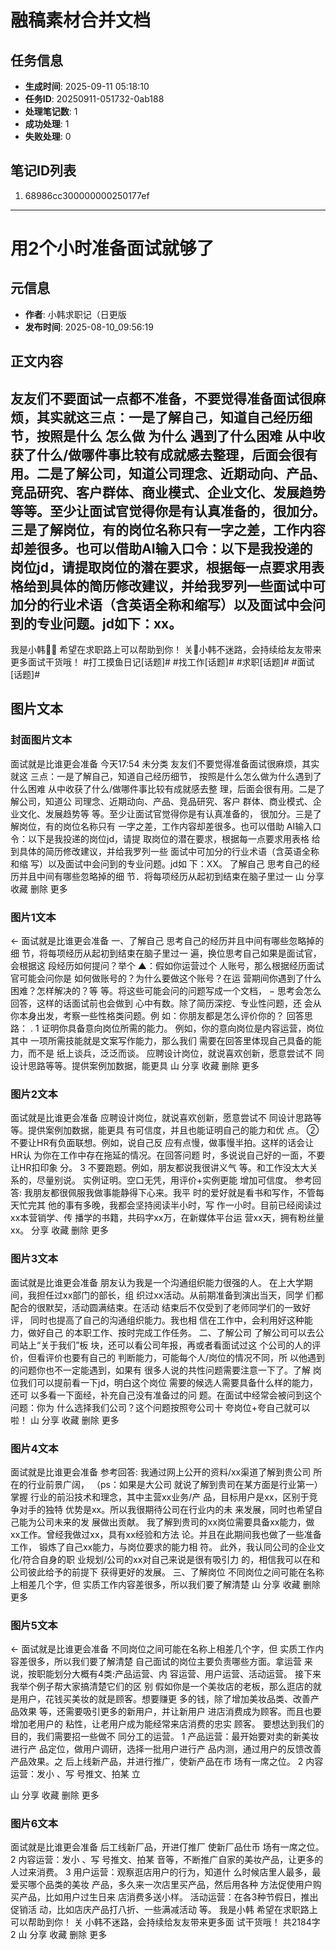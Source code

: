 # 融稿素材合并文档

## 任务信息

- **生成时间**: 2025-09-11 05:18:10
- **任务ID**: 20250911-051732-0ab188
- **处理笔记数**: 1
- **成功处理**: 1
- **失败处理**: 0

## 笔记ID列表

  1. 68986cc300000000250177ef

---

# 用2个小时准备面试就够了

## 元信息
- **作者**: 小韩求职记（日更版
- **发布时间**: 2025-08-10_09:56:19

## 正文内容

友友们不要面试一点都不准备，不要觉得准备面试很麻烦，其实就这三点：一是了解自己，知道自己经历细节，按照是什么 怎么做 为什么 遇到了什么困难 从中收获了什么/做哪件事比较有成就感去整理，后面会很有用。二是了解公司，知道公司理念、近期动向、产品、竞品研究、客户群体、商业模式、企业文化、发展趋势等等。至少让面试官觉得你是有认真准备的，很加分。三是了解岗位，有的岗位名称只有一字之差，工作内容却差很多。也可以借助AI输入口令：以下是我投递的岗位jd，请提取岗位的潜在要求，根据每一点要求用表格给到具体的简历修改建议，并给我罗列一些面试中可加分的行业术语（含英语全称和缩写）以及面试中会问到的专业问题。jd如下：xx。
-
我是小韩🙋‍♀️
希望在求职路上可以帮助到你！
关🐷小韩不迷路，会持续给友友带来更多面试干货哦！ #打工摸鱼日记[话题]# #找工作[话题]# #求职[话题]# #面试[话题]#

## 图片文本

### 封面图片文本

面试就是比谁更会准备
今天17:54
未分类
友友们不要觉得准备面试很麻烦，其实就这
三点：一是了解自己，知道自己经历细节，
按照是什么怎么做为什么遇到了什么困难
从中收获了什么/做哪件事比较有成就感去整
理，后面会很有用。二是了解公司，知道公
司理念、近期动向、产品、竞品研究、客户
群体、商业模式、企业文化、发展趋势等
等。至少让面试官觉得你是有认真准备的，
很加分。三是了解岗位，有的岗位名称只有
一字之差，工作内容却差很多。也可以借助
AI输入口令：以下是我投递的岗位jd，请提
取岗位的潜在要求，根据每一点要求用表格
给到具体的简历修改建议，并给我罗列一些
面试中可加分的行业术语（含英语全称和缩
写）以及面试中会问到的专业问题。jd如
下：XX。
了解自己
思考自己的经历并且中间有哪些忽略掉的细
节．将每项经历从起初到结束在脑子里过一
山
分享
收藏
删除
更多

### 图片1文本

←
面试就是比谁更会准备
一、了解自己
思考自己的经历并且中间有哪些忽略掉的细
节，将每项经历从起初到结束在脑子里过一
遍，换位思考自己如果是面试官，会根据这
段经历如何提问？举个 ▲：假如你运营过个
人账号，那么根据经历面试官可能会问你是
如何做账号的？为什么要做这个账号？在运
营期间你遇到了什么困难？怎样解决的？等
等。将这些可能会问的问题写成一个文档，
−
思考会怎么回答，这样的话面试前也会做到
心中有数。除了简历深挖、专业性问题，还
会从你本身出发，考察一些性格类问题。例
如：你朋友都是怎么评价你的？
回答思路：
.
1
证明你具备意向岗位所需的能力。
例如，你的意向岗位是内容运营，岗位其中
一项所需技能就是文案写作能力，那么我们
需要在回答里体现自己具备的能力，而不是
纸上谈兵，泛泛而谈。
应聘设计岗位，就说喜欢创新，愿意尝试不
同设计思路等等。提供案例加数据，能更具
山
分享
收藏
删除
更多

### 图片2文本

面试就是比谁更会准备
应聘设计岗位，就说喜欢创新，愿意尝试不
同设计思路等等。提供案例加数据，能更具
有可信度，并且也能证明自己的能力和优
点。
②不要让HR有负面联想。例如，说自己反
应有点慢，做事慢半拍。这样的话会让HR认
为你在工作中存在拖延的情况。在回答问题
时，多说说自己好的一面，不要让HR扣印象
分。
3
不要跑题。例如，朋友都说我很讲义气
等。和工作没太大关系的，尽量别说。
实例证明。空口无凭，用评价+实例更能
增加可信度。
参考回答:
我朋友都很佩服我做事能静得下心来。我平
时的爱好就是看书和写作，不管每天忙完其
他的事有多晚，我都会坚持阅读半小时，写
作一小时。目前已经阅读过xx本营销学、传
播学的书籍，共码字xx万，在新媒体平台运
营xx天，拥有粉丝量xx。
分享
收藏
删除
更多

### 图片3文本

面试就是比谁更会准备
朋友认为我是一个沟通组织能力很强的人。
在上大学期间，我担任过xx部门的部长，组
织过xx活动。从前期准备到演出当天，同学
们都配合的很默契，活动圆满结束。在活动
结束后不仅受到了老师同学们的一致好评，
同时也提高了自己的沟通组织能力。我也相
信在工作中，会利用好这种能力，做好自己
的本职工作、按时完成工作任务。
二、了解公司
了解公司可以去公司站上“关于我们”板
块，还可以看公司年报，再或者看面试过这
个公司的人的评价，但看评价也要有自己的
判断能力，可能每个人/岗位的情况不同，所
以他遇到的问题你也不一定能遇到，如果有
很多人说的共性问题需要注意一下了。了解
岗位我们可以提前看一下jd，明白这个岗位
需要的候选人需要具备什么样的能力，还可
以多看一下面经，补充自己没有准备过的问
题。在面试中经常会被问到这个问题：你为
什么选择我们公司？这个问题按照夸公司十
夸岗位+夸自己就可以啦！
山
分享
收藏
删除
更多

### 图片4文本

面试就是比谁更会准备
参考回答:
我通过网上公开的资料/xx渠道了解到贵公司
所在的行业前景广阔，
（ps：如果是大公司
就说了解到贵司在某方面是行业第一）掌握
行业的前沿技术和理念，其中主营xx业务/产
品，目标用户是xx，区别于竞争对手的独特
优势是xx。所以我很期待公司在行业内的未
来发展，同时也希望自己能为公司未来的发
展做出贡献。
我了解到贵司的xx岗位需要具备xx能力，做
xx工作。曾经我做过xx，具有xx经验和方法
论。并且在此期间我也做了一些准备工作，
锻炼了自己xx能力，与岗位要求的能力相
符。
此外，我认同公司的企业文化/符合自身的职
业规划/公司的xx对自己来说是很有吸引力
的，相信我可以在和公司彼此给予的前提下
获得更好的发展。
三、了解岗位
不同岗位之间可能在名称上相差几个字，但
实质工作内容差很多，所以我们要了解清楚
山
分享
收藏
删除
更多

### 图片5文本

←
面试就是比谁更会准备
不同岗位之间可能在名称上相差几个字，但
实质工作内容差很多，所以我们要了解清楚
自己面试的岗位主要负责哪些方面。拿运营
来说，按职能划分大概有4类:产品运营、内
容运营、用户运营、活动运营。
接下来我举个例子帮大家搞清楚它们的区
别
假如你是一个美妆店的老板，那么逛店的就
是用户，花钱买美妆的就是顾客。想要赚更
多的钱，除了增加美妆品类、改善产品效果
等，还需要吸引更多的新用户，并让新用户
进店消费成为顾客。而且也要增加老用户的
粘性，让老用户成为能经常来店消费的忠实
顾客。
要想达到我们的目的，我们需要招一些做不
同分工的运营。
1
产品运营：最开始要对卖的新美妆进行产
品定位，做用户调研，选择一批用户进行产
品内测，通过用户的反馈改善产品效果。之
后上线新产品，并进行推广，使新产品在市
场有一席之位。
2
内容运营：发小
、写 号推文、拍某
立


山
分享
收藏
删除
更多

### 图片6文本

面试就是比谁更会准备
后工线新厂品，开进仃推厂
使新厂品仕币
场有一席之位。
2
内容运营：发小
、写 号推文、拍某
音等，不断推广自家的美妆产品，让更多的
人过来消费。
3
用户运营：观察逛店用户的行为，知道什
么时候店里人最多，最爱买哪个品类的美妆
产品，多久来一次店里买产品，然后用各种
方法促使用户购买产品，比如用户过生日来
店消费多送小样。
活动运营：在各3种节假日，推出促销活
动，比如店庆产品打八折、一些满减活动
等。
我是小韩
希望在求职路上可以帮助到你！
关 小韩不迷路，会持续给友友带来更多面
试干货哦！
共2184字
2
山
分享
收藏
删除
更多